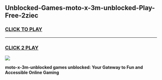 
## Unblocked-Games-moto-x-3m-unblocked-Play-Free-2ziec
<h3>
<a href="https://premium76.site?title=moto-x-3m-unblocked&ref=23A">CLICK TO PLAY</a></h3>
<hr>

<h3>
<a href="https://premium76.site?title=moto-x-3m-unblocked&ref=23A">CLICK 2 PLAY</a>
  
</h3>

<a href="https://premium76.site?title=moto-x-3m-unblocked&ref=23A"><img src="https://clearcache.store/games.png"></a>


**moto-x-3m-unblocked games unblocked: Your Gateway to Fun and Accessible Online Gaming**
